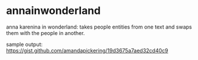 annainwonderland
================

anna karenina in wonderland: takes people entities from one text and swaps them with the people in another.

sample output: https://gist.github.com/amandapickering/19d3675a7aed32cd40c9
